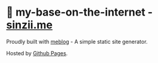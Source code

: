 # :house_with_garden:	 my-base-on-the-internet - [sinzii.me](https://sinzii.me)

Proudly built with [meblog](https://github.com/sinzii/meblog) - A simple static site generator.

Hosted by [Github Pages](https://pages.github.com/).
